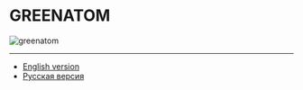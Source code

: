 # GREENATOM

![greenatom](https://avatars.mds.yandex.net/i?id=1891506b218b46016d31557cbea846a5_l-5468635-images-thumbs&n=13)

---

- [English version](README.en.md)
- [Русская версия](README.ru.md)

